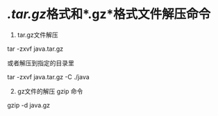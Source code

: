 # *.tar.gz*格式和*.gz*格式文件解压命令

1. tar.gz文件解压

tar -zxvf java.tar.gz

或者解压到指定的目录里

tar -zxvf java.tar.gz -C ./java


2. gz文件的解压 gzip 命令

gzip -d java.gz
